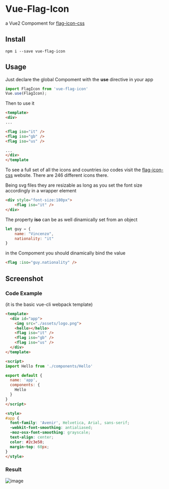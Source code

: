 # Vue-Flag-Icon
a Vue2 Compoment for [flag-icon-css](https://github.com/lipis/flag-icon-css)

## Install
```
npm i --save vue-flag-icon
```

## Usage
Just declare the global Compoment with the **use** directive in your app
```javascript
import FlagIcon from 'vue-flag-icon'
Vue.use(FlagIcon);
```

Then to use it 
```html
<template>
<div>
...

<flag iso="it" />
<flag iso="gb" />
<flag iso="us" />

...
</div>
</template
```
To see a full set of all the icons and countries *iso* codes visit the [flag-icon-css](http://flag-icon-css.lip.is/) website.
There are 246 different icons there.

Being svg files they are resizable as long as you set the font size accordingly in a wrapper element
```html
<div style="font-size:180px">
    <flag iso="it" />
</div>
```

The property **iso** can be as well dinamically set from an object
```javascript
let guy = {
    name: "Vincenzo",
    nationality: "it"
}
```

in the Compoment you should dinamically bind the value
```html
<flag :iso="guy.nationality" />
```

## Screenshot
### Code Example
(it is the basic vue-cli webpack template)
```html
<template>
  <div id="app">
    <img src="./assets/logo.png">
    <hello></hello>
    <flag iso="it" />
    <flag iso="gb" />
    <flag iso="us" />
  </div>
</template>

<script>
import Hello from './components/Hello'

export default {
  name: 'app',
  components: {
    Hello
  }
}
</script>

<style>
#app {
  font-family: 'Avenir', Helvetica, Arial, sans-serif;
  -webkit-font-smoothing: antialiased;
  -moz-osx-font-smoothing: grayscale;
  text-align: center;
  color: #2c3e50;
  margin-top: 60px;
}
</style>
```

### Result
![image](https://cloud.githubusercontent.com/assets/248805/23336343/22f3bcf6-fbc5-11e6-93bf-6adae0a27f68.png)




